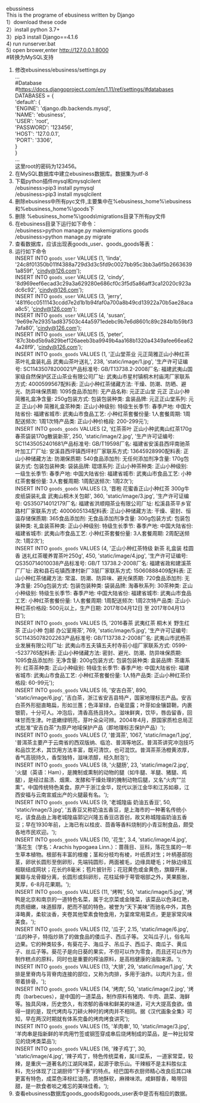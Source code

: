 ebussiness   
This is the programe of ebusiness written by Django   
1）download these code  
2）install python 3.7+  
3）pip3 install Django==4.1.6  
4) run runserver.bat  
5) open brower,enter http://127.0.0.1:8000  
#转换为MySQL支持   
1.	修改ebusiness/ebusiness/settings.py  
…  
#Database  
#https://docs.djangoproject.com/en/1.11/ref/settings/#databases    
DATABASES = {  
    'default': {  
        'ENGINE': 'django.db.backends.mysql',  
        'NAME': 'ebusiness',  
        'USER': 'root',  
        'PASSWORD': '123456',  
        'HOST': '127.0.0.1',  
        'PORT': '3306',  
    }  
}  
…  
这里root的密码为123456。  
2.	在MySQL数据库中建立ebusiness数据库。数据集为utf-8  
3.	下载python插件mysql和mysqlcilent  
/ebusiness>pip3 install pymysql  
/ebusiness>pip3 install mysqlcilent
5. 删除ebusiness中所有pyc文件,主要集中在%ebusiness_home%\ebusiness和%ebusiness_home%\goods下
6. 删除 %ebusiness_home%\goods\migrations目录下所有py文件
7. 在ebusiness目录下运行如下命令：  
/ebusiness>python manage.py makemigrations goods  
/ebusiness>python manage.py migrate  
8.	查看数据库，应该出现表goods_user、goods_goods等表：  
9.	运行如下命令  
INSERT INTO `goods_user` VALUES (1, 'linda', '24c8f01350b011f4388a729d3d3c5fd9c0027bb95c3bb3a6f5b26636391a859f', 'cindy@126.com');  
INSERT INTO `goods_user` VALUES (2, 'cindy', '8d969eef6ecad3c29a3a629280e686cf0c3f5d5a86aff3ca12020c923adc6c92', 'cindy@126.com');  
INSERT INTO `goods_user` VALUES (3, 'jerry', '481f6cc0511143ccdd7e2d1b1b94faf0a700a8b49cd13922a70b5ae28acaa8c5', 'cindy@126.com');    
INSERT INTO `goods_user` VALUES (4, 'susan', '9e69e7e29351ad837503c44a5971edebc9b7e6d8601c89c284b1b59bf37afa80', 'cindy@126.com');  
INSERT INTO `goods_user` VALUES (5, 'peter', '87c3bbd5b9a829bef126aeeb3ba9949b4aa168b1320a4349afee66ea624a28f9', 'cindy@126.com');  
INSERT INTO `goods_goods` VALUES (1, '正山堂茶业 元正简雅正山小种红茶茶叶礼盒装礼品 武夷山茶叶送礼', 238, 'static/image/1.jpg', '生产许可证编号: SC11435078200021产品标准号: GB/T13738.2-2008厂名: 福建武夷山国家级自然保护区正山茶业有限公司厂址: 武夷山市星村镇桐木村庙湾厂家联系方式: 4000599567配料表: 正山小种红茶储藏方法: 干燥、防潮、防晒、避光、防异味保质期: 1095食品添加剂: 无产品名称: 元正正山堂 元正 正山小种 简雅礼盒净含量: 250g包装方式: 包装包装种类: 盒装品牌: 元正正山堂系列: 元正 正山小种 简雅礼盒茶种类: 正山小种级别: 特级生长季节: 春季产地: 中国大陆省份: 福建省城市: 武夷山市食品工艺: 小种红茶套餐份量: 1人套餐周期: 1周配送频次: 1周1次特产品类: 正山小种价格段: 200-299元');  
INSERT INTO `goods_goods` VALUES (2, '红茶茶叶 正山小种武夷山红茶170g 春茶袋装170g散装新茶', 250, 'static/image/2.jpg', '生产许可证编号: SC11435052401681产品标准号: GB/T19598厂名: 福建省安溪县西坪南驰茶叶加工厂厂址: 安溪县西坪镇西坪村厂家联系方式: 13645928990配料表: 正山小种储藏方法: 防潮保质期: 540食品添加剂: 无任何添加剂净含量: 170g包装方式: 包装包装种类: 袋装品牌: 琨璟系列: 正山小种茶种类: 正山小种级别: 一级生长季节: 春季产地: 中国大陆省份: 福建省城市: 武夷山市食品工艺: 小种红茶套餐份量: 3人套餐周期: 1周配送频次: 1周2次');  
INSERT INTO `goods_goods` VALUES (3, '晋袍 花蜜香正山小种红茶 300g牛皮纸袋装礼盒 武夷山桐木关包邮', 360, 'static/image/3.jpg', '生产许可证编号: QS350714012179厂名: 福建省洪顺翔茶业有限公司厂址: 松溪县茶平乡官路村厂家联系方式: 4000605134配料表: 正山小种储藏方法: 干燥、密封、恒温存储保质期: 365食品添加剂: 无食品添加剂净含量: 300g包装方式: 包装包装种类: 礼盒装茶种类: 正山小种级别: 特级生长季节: 春季产地: 中国大陆省份: 福建省城市: 武夷山市食品工艺: 小种红茶套餐份量: 3人套餐周期: 2周配送频次: 1周2次');  
INSERT INTO `goods_goods` VALUES (4, '正山小种红茶特级 新茶 礼盒装 桂圆香 送礼红茶暖养胃茶叶250g', 450, 'static/image/4.jpg', '生产许可证编号: QS350714010038产品标准号: GB/T 13738.2-2008厂名: 福建省政和建溪茶厂厂址: 政和县石屯镇西津村新厂3层厂家联系方式: 15060888409配料表: 正山小种红茶储藏方法: 常温、防潮、防异味、避光保质期: 720食品添加剂: 无净含量: 250g包装方式: 包装包装种类: 袋装品牌: 淘春秋系列: 30茶种类: 正山小种级别: 特级生长季节: 春季产地: 中国大陆省份: 福建省城市: 武夷山市食品工艺: 小种红茶套餐份量: 1人套餐周期: 1周配送频次: 1周2次特产品类: 正山小种红茶价格段: 500元以上，生产日期: 2017年04月12日 至 2017年04月13日');  
INSERT INTO `goods_goods` VALUES (5, '2016春茶 武夷红茶 桐木关 野生红茶 正山小种 包邮 办公室用茶', 769, 'static/image/5.jpg', '生产许可证编号: SC11435078202263产品标准号: GB/T13738.2-2008厂名: 武夷山市武杨茶业发展有限公司厂址: 武夷山市五夫镇五夫村寺前小组厂家联系方式: 0599--5237765配料表: 正山小种储藏方法: 密封、避光、防潮、防异味保质期: 1095食品添加剂: 无净含量: 200g包装方式: 包装包装种类: 盒装品牌: 茶庸系列: 红茶茶种类: 正山小种级别: 特级生长季节: 春季产地: 中国大陆省份: 福建省城市: 武夷山市食品工艺: 小种红茶套餐份量: 1人特产品类: 正山小种红茶价格段: 60-99元');  
INSERT INTO `goods_goods` VALUES (6, '安吉白茶', 890, 'static/image/6.jpg', '吉白茶，浙江省安吉县特产，国家地理标志产品。安吉白茶外形挺直略扁，形如兰蕙；色泽翠绿，白毫显露；叶芽如金镶碧鞘，内裹银箭，十分可人。冲泡后，清香高扬且持久。滋味鲜爽，饮毕，唇齿留香，回味甘而生津。叶底嫩绿明亮，芽叶朵朵可辨。2004年4月，原国家质检总局正式批准“安吉白茶”为原产地域保护产品（即地理标志保护产品）');  
INSERT INTO `goods_goods` VALUES (7, '普洱茶', 1067, 'static/image/1.jpg', '普洱茶主要产于云南省的西双版纳、临沧、普洱等地区。普洱茶讲究冲泡技巧和品饮艺术，其饮用方法丰富，既可清饮，也可混饮。普洱茶茶汤橙黄浓厚，香气高锐持久，香型独特，滋味浓醇，经久耐泡');  
INSERT INTO `goods_goods` VALUES (8, '火腿肠', 23, 'static/image/2.jpg', '火腿（英语：Ham），是腌制或熏制的动物的腿（如牛腿、羊腿、猪腿、鸡腿），是经过盐渍、烟熏、发酵和干燥处理的腌制动物后腿，又名“火肉”“兰熏”。中国传统特色美食。原产于浙江金华，现代以浙江金华和江苏如皋，江西安福与云南宣威出产的火腿最有名。');  
INSERT INTO `goods_goods` VALUES (9, '老城隍庙 奶油五香豆', 50, 'static/image/3.jpg', '五香豆又称奶油五香豆，是上海市的一种著名传统小吃，该食品由上海老城隍庙郭记兴隆五香豆店首创，故又称城隍庙奶油五香豆；早在1930年前，上海已有以桂皮、茴香等香料烧制的小青豆制食品，颇受各地市民欢迎。');  
INSERT INTO `goods_goods` VALUES (10, '花生', 3.4, 'static/image/4.jpg', '落花生（学名：Arachis hypogaea Linn.）：蔷薇目、豆科，落花生属的一年生草本植物。根部有丰富的根瘤；茎和分枝均有棱，叶纸质对生；叶柄基部抱茎，卵状长圆形至倒卵形，先端钝圆形，两面被毛，边缘具睫毛；叶脉边缘互相联结成网状；花长约8毫米；苞片披针形；花冠黄色或金黄色，旗瓣开展，翼瓣与龙骨瓣分离，长圆形或斜卵形，花柱延伸于萼管咽部之外，荚果膨胀，荚厚，6-8月花果期。');  
INSERT INTO `goods_goods` VALUES (11, '烤鸭', 50, 'static/image/5.jpg', '烤鸭是北京和南京的一道特色名菜，属于北京菜或金陵菜，该菜品以色泽红艳，肉质细嫩，味道醇厚，肥而不腻的特色，被誉为“天下美味”而驰名中外，其色泽略黄，柔软淡香，夹卷其他荤素食物食用，为宴席常用菜点，更是家常风味美食。');  
INSERT INTO `goods_goods` VALUES (12, '瓜子', 2.15, 'static/image/6.jpg', '瓜的种子，特指炒熟了的做食品的倭瓜子、西瓜子等。 又叫瓜子儿，俗名叫边果。它的种类较多，有葵花子、海瓜子、吊瓜子、西瓜子、南瓜子、黄瓜子、丝瓜子等。葵花子是向日葵的果实，不但可以作为零食，而且还可以作为制作糕点的原料，同时也是重要的榨油原料，是高档健康的油脂来源。');  
INSERT INTO `goods_goods` VALUES (13, '大排', 29, 'static/image/1.jpg', '大排是里脊肉与背脊肉连接的部位，又称为肉排，多用于油炸。以肉片为主，但带着排骨。');  
INSERT INTO `goods_goods` VALUES (14, '烤肉', 50, 'static/image/2.jpg', '烤肉（barbecues），是中国的一道菜品，制作原料有猪肉、牛肉、蔬菜、海鲜等。独具风味，历史悠久，有浓郁的香味和鲜美的味道，可大大提高食欲。值得一提的是，现代烤肉与刀耕火种时的烤肉并不相同。据《汉代画象全集》可知，早在两汉时期就有体系完备的烤肉烤食讲究');  
INSERT INTO `goods_goods` VALUES (15, '羊肉串', 10, 'static/image/3.jpg', '羊肉串是指新鲜的羊肉用竹签或钢签穿成串后烧烤制成的菜品，是一种比较常见的烧烤类菜品');  
INSERT INTO `goods_goods` VALUES (16, '辣子鸡丁', 30, 'static/image/4.jpg', '辣子鸡丁，特色传统菜肴，属川菜系， 一道家常菜，较辣，是重庆一道著名的江湖风味菜，起源于歌乐山。干辣椒不是主料胜似主料，充分体现了江湖厨师“下手重”的特点。经巴国布衣厨师精心改良后其口味更富有特色，成菜色泽棕红油亮，质地酥软，麻辣味浓。咸鲜醇香，略带回甜，是一款食者啖之难忘的美味佳肴。');  
10.	查看ebusiness数据库goods_goods和goods_user表中是否有相应的数据。
